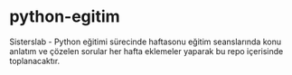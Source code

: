 # python-egitim
Sisterslab - Python eğitimi sürecinde haftasonu eğitim seanslarında konu anlatım ve çözelen sorular her hafta eklemeler yaparak bu repo içerisinde toplanacaktır.
